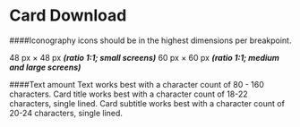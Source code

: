# Card Download

####Iconography
icons should be in the highest dimensions per breakpoint.

48 px × 48 px ***(ratio 1:1; small screens)***
60 px × 60 px ***(ratio 1:1; medium and large screens)***

####Text amount
Text works best with a character count of 80 - 160 characters.
Card title works best with a character count of 18-22 characters, single lined.
Card subtitle works best with a character count of 20-24 characters, single lined.